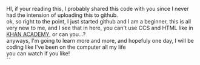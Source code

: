 
<p>HI, if your reading this, I probably shared this code with you since I never had the intension of uploading this to github.<br>ok, so right to the point, I just started github and I am a beginner, this is all very new to me, and I see that in here, you can't use CCS and HTML like in <a href="https://www.khanacademy.org/profile/VictoryWarrior/courses">KHAN ACADEMY<a>, or can you...?<br>
anyways, I'm going to learn more and more, and hopefuly one day, I will be coding like I've been on the computer all my life<br>you can watch if you like!<br>ˆˆ</p>
